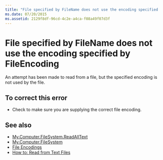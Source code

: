 ```yaml
---
title: "File specified by FileName does not use the encoding specified by FileEncoding"
ms.date: 07/20/2015
ms.assetid: 2129f8df-96cd-4c2e-a4ca-f08a49f07d3f
---
```

# File specified by FileName does not use the encoding specified by FileEncoding
An attempt has been made to read from a file, but the specified encoding is not used by the file.  
  
## To correct this error  
  
- Check to make sure you are supplying the correct file encoding.  
  
## See also

- [My.Computer.FileSystem.ReadAllText](xref:Microsoft.VisualBasic.FileIO.FileSystem.ReadAllText%2A)
- [My.Computer.FileSystem](xref:Microsoft.VisualBasic.FileIO.FileSystem)
- [File Encodings](../../visual-basic/developing-apps/programming/drives-directories-files/file-encodings.md)
- [How to: Read from Text Files](../../visual-basic/developing-apps/programming/drives-directories-files/how-to-read-from-text-files.md)
